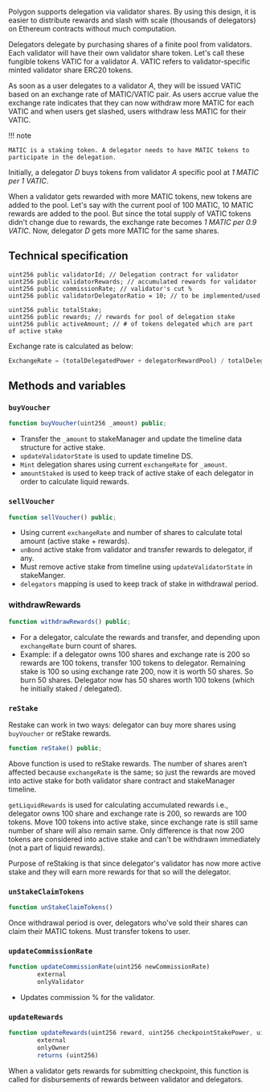 Polygon supports delegation via validator shares. By using this design, it is easier to distribute rewards and slash with scale (thousands of delegators) on Ethereum contracts without much computation.

Delegators delegate by purchasing shares of a finite pool from validators. Each validator will have their own validator share token. Let's call these fungible tokens VATIC for a validator *A*. VATIC refers to validator-specific minted validator share ERC20 tokens. 

As soon as a user delegates to a validator *A*, they will be issued VATIC based on an exchange rate of MATIC/VATIC pair. As users accrue value the exchange rate indicates that they can now withdraw more MATIC for each VATIC and when users get slashed, users withdraw less MATIC for their VATIC.

!!! note

    MATIC is a staking token. A delegator needs to have MATIC tokens to participate in the delegation.

Initially, a delegator *D* buys tokens from validator *A* specific pool at *1 MATIC per 1 VATIC*.

When a validator gets rewarded with more MATIC tokens, new tokens are added to the pool. Let's say with the current pool of 100 MATIC, 10 MATIC rewards are added to the pool. But since the total supply of VATIC tokens didn't change due to rewards, the exchange rate becomes *1 MATIC per 0.9 VATIC*. Now, delegator *D* gets more MATIC for the same shares.

## Technical specification

```solidity
uint256 public validatorId; // Delegation contract for validator
uint256 public validatorRewards; // accumulated rewards for validator
uint256 public commissionRate; // validator's cut %
uint256 public validatorDelegatorRatio = 10; // to be implemented/used

uint256 public totalStake;
uint256 public rewards; // rewards for pool of delegation stake
uint256 public activeAmount; // # of tokens delegated which are part of active stake
```

Exchange rate is calculated as below:

```js
ExchangeRate = (totalDelegatedPower + delegatorRewardPool) / totalDelegatorShares
```

## Methods and variables

### `buyVoucher`

```js
function buyVoucher(uint256 _amount) public;
```

- Transfer the `_amount` to stakeManager and update the timeline data structure for active stake.
- `updateValidatorState` is used to update timeline DS.
- `Mint` delegation shares using current `exchangeRate` for `_amount`.
- `amountStaked` is used to keep track of active stake of each delegator in order to calculate liquid rewards.

### `sellVoucher`

```js
function sellVoucher() public;
```

- Using current `exchangeRate` and number of shares to calculate total amount (active stake + rewards).
- `unBond` active stake from validator and transfer rewards to delegator, if any.
- Must remove active stake from timeline using `updateValidatorState` in stakeManger.
- `delegators` mapping is used to keep track of stake in withdrawal period.

### withdrawRewards

```js
function withdrawRewards() public;
```

- For a delegator, calculate the rewards and transfer, and depending upon `exchangeRate` burn count of shares.
- Example: if a delegator owns 100 shares and exchange rate is 200 so rewards are 100 tokens, transfer 100 tokens to delegator. Remaining stake is 100 so using exchange rate 200, now it is worth 50 shares. So burn 50 shares. Delegator now has 50 shares worth 100 tokens (which he initially staked / delegated).

### `reStake`

Restake can work in two ways: delegator can buy more shares using `buyVoucher` or reStake rewards.

```js
function reStake() public;
```

Above function is used to reStake rewards. The number of shares aren’t affected because `exchangeRate` is the same; so just the rewards are moved into active stake for both validator share contract and stakeManager timeline.

`getLiquidRewards` is used for calculating accumulated rewards i.e., delegator owns 100 share and exchange rate is 200, so rewards are 100 tokens. Move 100 tokens into active stake, since exchange rate is still same number of share will also remain same. Only difference is that now 200 tokens are considered into active stake and can't be withdrawn immediately (not a part of liquid rewards).

Purpose of reStaking is that since delegator's validator has now more active stake and they will earn more rewards for that so will the delegator.

### `unStakeClaimTokens`

```js
function unStakeClaimTokens()
```

Once withdrawal period is over, delegators who've sold their shares can claim their MATIC tokens. Must transfer tokens to user.

### `updateCommissionRate`

```js
function updateCommissionRate(uint256 newCommissionRate)
        external
        onlyValidator
```

- Updates commission % for the validator.

### `updateRewards`

```js
function updateRewards(uint256 reward, uint256 checkpointStakePower, uint256 validatorStake)
        external
        onlyOwner
        returns (uint256)
```

When a validator gets rewards for submitting checkpoint, this function is called for disbursements of rewards between validator and delegators.
